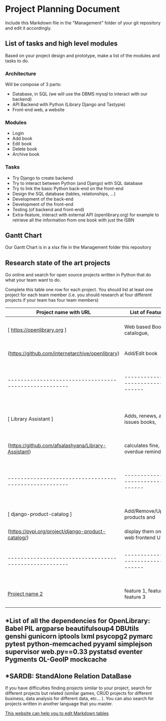 # Project Planning Document

Include this Markdown file in the "Management" folder of your git repository and edit it accordingly.

## List of tasks and high level modules

Based on your project design and prototype, make a list of the modules and tasks to do.

### Architecture

Will be compose of 3 parts:
* Database, in SQL (we will use the DBMS mysql to interact with our backend)
* API Backend with Python (Library Django and Tastypie)
* Front-end web, a website


### Modules

* Login
* Add book
* Edit book
* Delete book
* Archive book

### Tasks

* Try Django to create backend
* Try to interact between Python (and Django) with SQL database
* Try to link the basic Python back-end on the front-end
* Design the SQL database (tables, relationships, ...)
* Development of the back-end
* Development of the front-end
* Testing (of backend and front-end)
* Extra-feature, interact with external API (openlibrary.org) for example to retrieve all the information from one book with just the ISBN



## Gantt Chart

Our Gantt Chart is in a xlsx file in the Management folder this repository

## Research state of the art projects

Go online and search for open source projects written in Python that do what your team want to do.


Complete this table one row for each project. You should list at least one project for each team member (i.e. you should research at four different projects if your team has four team members)

| Project name with URL                               | List of Features                   | Technology                                   | Requirements                       | Researcher            |
|-----------------------------------------------------|------------------------------------|----------------------------------------------|------------------------------------|-----------------------|
| [ https://openlibrary.org ]                         | Web based Book catalogue,          | Python, On top of Infogami wiki system       | Web app (all OS),                  | Vincent PICOT gr9185  |
| (https://github.com/internetarchive/openlibrary)    | Add/Edit book                      | (uses web.py framework), PostgreSQL          | list of Python dependencies below* |                       |
|-----------------------------------------------------|------------------------------------|----------------------------------------------|------------------------------------|-----------------------|
| [ Library Assistant ]                               | Adds, renews, and issues books,    | JavaFX, JFoenix Library, Apache Derby        | Desktop Application (all OS),      | Hafsa Hussain gh7070  |
| (https://github.com/afsalashyana/Library-Assistant) | calculates fine, overdue reminders | (SARDB*), JavaMail API (email notifications) | JavaFX                             |                       |
|-----------------------------------------------------|------------------------------------|----------------------------------------------|------------------------------------|-----------------------|
| [ django-product-catalog ]                          | Add/Remove/Update products and     | Python and Django web framework              | Django, Pillow, django-extensions, | Haris Rovcanin fs7356 |
| (https://pypi.org/project/django-product-catalog/)  | display them on a web frontend UI  |                                              | django-mptt                        |                       |
|-----------------------------------------------------|------------------------------------|----------------------------------------------|------------------------------------|-----------------------|
| [Project name 2](http://URL)                        | feature 1, feature 2, feature 3    | modules, architectures, frameworks, etc...   | OS, modules, versions              | Access ID of student  |

*List of all the dependencies for OpenLibrary:
	Babel
	PIL
	argparse
	beautifulsoup4
	DBUtils
	genshi
	gunicorn
	iptools
	lxml
	psycopg2
	pymarc
	pytest
	python-memcached
	pyyaml
	simplejson
	supervisor
	web.py==0.33
	pystatsd
	eventer
	Pygments
	OL-GeoIP
	mockcache
-
*SARDB: StandAlone Relation DataBase
-
If you have difficulties finding projects similar to your project, search for different projects
but related (similar games, CRUD projects for different business, data analysis for different data, etc... ). You can also search for projects written in another language that you master.

[This website can help you to edit Markdown tables](https://www.tablesgenerator.com/markdown_tables#)
